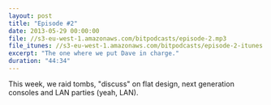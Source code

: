 ```yaml
---
layout: post
title: "Episode #2"
date: 2013-05-29 00:00:00
file: //s3-eu-west-1.amazonaws.com/bitpodcasts/episode-2.mp3
file_itunes: //s3-eu-west-1.amazonaws.com/bitpodcasts/episode-2-itunes.m4a
excerpt: "The one where we put Dave in charge."
duration: "44:34"
---
```


This week, we raid tombs, "discuss" on flat design, next generation consoles and LAN parties (yeah, LAN).
